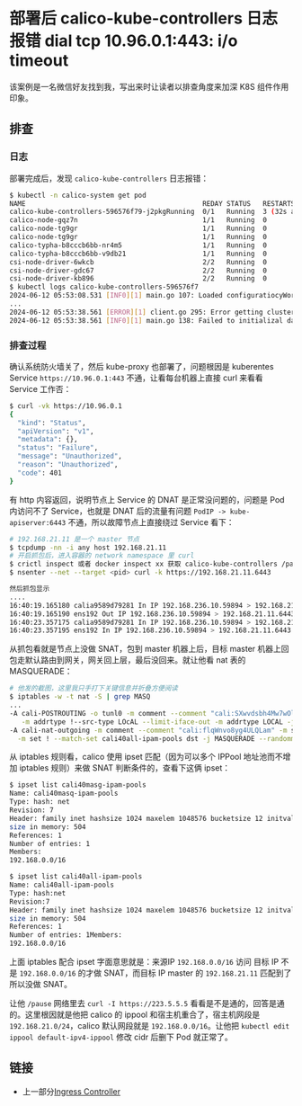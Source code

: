 # 部署后 calico-kube-controllers 日志报错 dial tcp 10.96.0.1:443: i/o timeout

该案例是一名微信好友找到我，写出来时让读者以排查角度来加深 K8S 组件作用印象。

## 排查

### 日志

部署完成后，发现 `calico-kube-controllers` 日志报错：

```bash
$ kubectl -n calico-system get pod
NAME                                            REDAY STATUS   RESTARTS     AGE
calico-kube-controllers-596576f79-j2pkgRunning  0/1   Running  3 (32s ago)  13m
calico-node-gqz7n                               1/1   Running  0            34m
calico-node-tg9gr                               1/1   Running  0            34m
calico-node-tg9gr                               1/1   Running  0            34m
calico-typha-b8cccb6bb-nr4m5                    1/1   Running  0            48m
calico-typha-b8cccb6bb-v9db21                   1/1   Running  0            48m
csi-node-driver-6wkcb                           2/2   Running  0            13m
csi-node-driver-gdc67                           2/2   Running  0            13m
csi-node-driver-kb896                           2/2   Running  0            13m
$ kubectl logs calico-kube-controllers-596576f7
2024-06-12 05:53:08.531 [INF0][1] main.go 107: Loaded configuratiocyWorkers:1, NodeWorkers:1, Kubeconfig:"", DatastoreType:"kubernetes"}
...
2024-06-12 05:53:38.561 [ERROR][1] client.go 295: Error getting cluster information config ClusterInformations="default" error=Get "https://10.96.0.1:443/apis/crd.projectcalico.org/v1/clusterinformations/default": dial tcp 10.96.0.1:443: io timeout
2024-06-12 05:53:38.561 [INF0][1] main.go 138: Failed to initializal datastore error=Get "https://10.96.0.1:443/apis/crd.projectcalico.org/v1/clusterinformations.default": dial tcp 10.96.0.1:443: i/o timeout
```

### 排查过程

确认系统防火墙关了，然后 kube-proxy 也部署了，问题根因是 kuberentes Service `https://10.96.0.1:443` 不通，让看每台机器上直接 curl 来看看 Service 工作否：

```bash
$ curl -vk https://10.96.0.1
{
  "kind": "Status",
  "apiVersion": "v1",
  "metadata": {},
  "status": "Failure",
  "message": "Unauthorized",
  "reason": "Unauthorized",
  "code": 401
}
```

有 http 内容返回，说明节点上 Service 的 DNAT 是正常没问题的，问题是 Pod 内访问不了 Service，也就是 DNAT 后的流量有问题 `PodIP -> kube-apiserver:6443` 不通，所以故障节点上直接绕过 Service 看下：

```bash
# 192.168.21.11 是一个 master 节点
$ tcpdump -nn -i any host 192.168.21.11
# 开启抓包后，进入容器的 network namespace 里 curl 
$ crictl inspect 或者 docker inspect xx 获取 calico-kube-controllers /pause 容器的 Pid
$ nsenter --net --target <pid> curl -k https://192.168.21.11.6443

然后抓包显示
....
16:40:19.165180 calia9589d79281 In IP 192.168.236.10.59894 > 192.168.21.11.6443: Flags ...
16:40:19.165190 ens192 Out IP 192.168.236.10.59894 > 192.168.21.11.6443: Flags ...
16:40:23.357175 calia9589d79281 In IP 192.168.236.10.59894 > 192.168.21.11.6443: Flags ...
16:40:23.357195 ens192 In IP 192.168.236.10.59894 > 192.168.21.11.6443: Flags ...
```

从抓包看就是节点上没做 SNAT，包到 master 机器上后，目标 master 机器上回包走默认路由到网关，网关回上层，最后没回来。就让他看 nat 表的 MASQUERADE：

```bash
# 他发的截图，这里我只手打下关键信息并折叠方便阅读
$ iptables -w -t nat -S | grep MASQ
...
-A cali-POSTROUTING -o tunl0 -m comment --comment "cali:SXwvdsbh4Mw7wOln" \
   -m addrtype !--src-type LOcAL --limit-iface-out -m addrtype LOCAL -j MASQUERADE --randomm-fully
-A cali-nat-outgoing -m comment --comment "cali:flqWnvo8yg4ULQLam" -m set --match-set cali40masg-ipam-pools src \
  -m set ! --match-set cali40all-ipam-pools dst -j MASQUERADE --randomm-fully
```

从 iptables 规则看，calico 使用 ipset 匹配（因为可以多个 IPPool 地址池而不增加 iptables 规则）来做 SNAT 判断条件的，查看下这俩 ipset：

```bash
$ ipset list cali40masg-ipam-pools
Name: cali40masq-ipam-pools
Type: hash: net
Revision: 7
Header: family inet hashsize 1024 maxelem 1048576 bucketsize 12 initval 0x793b8a70
size in memory: 504
References: 1
Number of entries: 1
Members:
192.168.0.0/16

$ ipset list cali40all-ipam-pools
Name: cali40all-ipam-pools
Type: hash:net
Revision:7
Header: family inet hashsize 1024 maxelem 1048576 bucketsize 12 initval 0xaa98b84c
size in memory: 504
References: 1
Number of entries: 1Members:
192.168.0.0/16

```

上面 iptables 配合 ipset 字面意思就是：来源IP `192.168.0.0/16` 访问 目标 IP 不是 `192.168.0.0/16` 的才做 SNAT，而目标 IP master 的 `192.168.21.11` 匹配到了所以没做 SNAT。

让他 `/pause` 网络里去 `curl -I https://223.5.5.5` 看看是不是通的，回答是通的。这里根因就是他把 calico 的 ippool 和宿主机重合了，宿主机网段是 `192.168.21.0/24`，calico 默认网段就是 `192.168.0.0/16`。让他把 `kubectl edit ippool default-ipv4-ippool` 修改 cidr 后删下 Pod 就正常了。

## 链接

- 上一部分[Ingress Controller](04.10.md)
